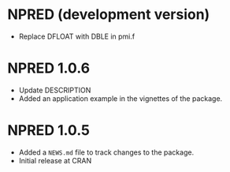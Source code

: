 # NPRED (development version)

* Replace DFLOAT with DBLE in pmi.f

# NPRED 1.0.6

* Update DESCRIPTION
* Added an application example in the vignettes of the package.

# NPRED 1.0.5

* Added a `NEWS.md` file to track changes to the package.
* Initial release at CRAN

